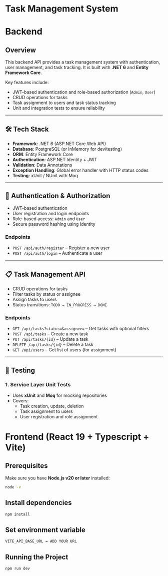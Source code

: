 # Task Management System


# Backend

## Overview
This backend API provides a task management system with authentication, user management, and task tracking. It is built with **.NET 6** and **Entity Framework Core**.  

Key features include:  
- JWT-based authentication and role-based authorization (`Admin`, `User`)  
- CRUD operations for tasks  
- Task assignment to users and task status tracking  
- Unit and integration tests to ensure reliability  

---

## 🛠️ Tech Stack
- **Framework**: .NET 6 (ASP.NET Core Web API)  
- **Database**: PostgreSQL (or InMemory for dev/testing)  
- **ORM**: Entity Framework Core  
- **Authentication**: ASP.NET Identity + JWT  
- **Validation**: Data Annotations  
- **Exception Handling**: Global error handler with HTTP status codes  
- **Testing**: xUnit / NUnit with Moq  

---

## 🔑 Authentication & Authorization
- JWT-based authentication  
- User registration and login endpoints  
- Role-based access: `Admin` and `User`  
- Secure password hashing using Identity  

### Endpoints
- `POST /api/auth/register` – Register a new user  
- `POST /api/auth/login` – Authenticate a user  

---

## 📋 Task Management API
- CRUD operations for tasks  
- Filter tasks by status or assignee  
- Assign tasks to users  
- Status transitions: `TODO → IN_PROGRESS → DONE`  

### Endpoints
- `GET /api/tasks?status=&assignee=` – Get tasks with optional filters  
- `POST /api/tasks` – Create a new task  
- `PUT /api/tasks/{id}` – Update a task  
- `DELETE /api/tasks/{id}` – Delete a task  
- `GET /api/users` – Get list of users (for assignment)  

---

## 🧪 Testing

### 1. Service Layer Unit Tests
- Uses **xUnit** and **Moq** for mocking repositories  
- Covers:
  - Task creation, update, deletion  
  - Task assignment to users  
  - User registration and role assignment  


# Frontend (React 19 + Typescript + Vite)


## Prerequisites

Make sure you have **Node.js v20 or later** installed:

```bash
node -v
```

## Install dependencies

```bash
npm install
```

## Set environment variable
```bash
VITE_API_BASE_URL = ADD YOUR URL
```

## Running the Project

```bash
npm run dev
```